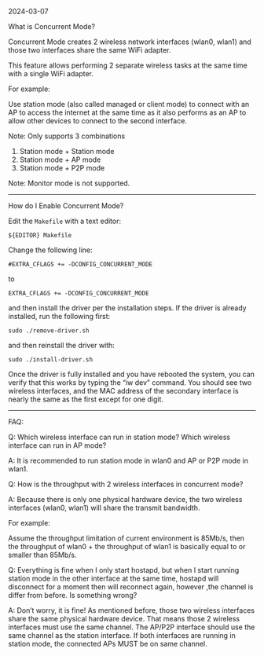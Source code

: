 2024-03-07

What is Concurrent Mode?

Concurrent Mode creates 2 wireless network interfaces (wlan0, wlan1) and those
two interfaces share the same WiFi adapter.

This feature allows performing 2 separate wireless tasks at the same time with a
single WiFi adapter.

For example:

Use station mode (also called managed or client mode) to connect with an
AP to access the internet at the same time as it also performs as an AP
to allow other devices to connect to the second interface.

Note: Only supports 3 combinations

1. Station mode + Station mode
2. Station mode + AP mode
3. Station mode + P2P mode

Note: Monitor mode is not supported.

-----

How do I Enable Concurrent Mode?

Edit the `Makefile` with a text editor:

```
${EDITOR} Makefile
```

Change the following line:

```
#EXTRA_CFLAGS += -DCONFIG_CONCURRENT_MODE
```

to 

```
EXTRA_CFLAGS += -DCONFIG_CONCURRENT_MODE
```

and then install the driver per the installation steps. If
the driver is already installed, run the following first:

```
sudo ./remove-driver.sh
```

and then reinstall the driver with:

```
sudo ./install-driver.sh
```

Once the driver is fully installed and you have rebooted the system, you
can verify that this works by typing the “iw dev” command. You should
see two wireless interfaces, and the MAC address of the secondary interface
is nearly the same as the first except for one digit.

-----

FAQ:

Q: Which wireless interface can run in station mode? Which
wireless interface can run in AP mode?

A: It is recommended to run station mode in wlan0 and AP or P2P mode in
wlan1.

Q: How is the throughput with 2 wireless interfaces in concurrent mode?

A: Because there is only one physical hardware device, the two wireless
interfaces (wlan0, wlan1) will share the transmit bandwidth.

For example:

Assume the throughput limitation of current environment is 85Mb/s,
then the throughput of wlan0 + the throughput of wlan1 is basically
equal to or smaller than 85Mb/s.

Q: Everything is fine when I only start hostapd, but when I start running
station mode in the other interface at the same time, hostapd will disconnect
for a moment then will reconnect again, however ,the channel is differ from
before. Is something wrong?

A: Don’t worry, it is fine! As mentioned before, those two wireless interfaces
share the same physical hardware device. That means those 2 wireless interfaces
must use the same channel. The AP/P2P interface should use the same channel as
the station interface. If both interfaces are running in station mode, the
connected APs MUST be on same channel.
